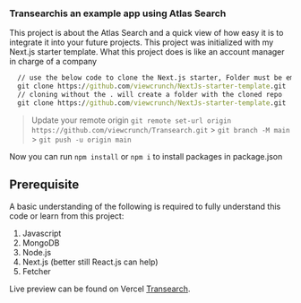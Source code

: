 ### Transearchis an example app using Atlas Search

This project is about the Atlas Search and a quick view of how easy it is to integrate it into your future projects. This project was initialized with my Next.js starter template. What this project does is like an account manager in charge of a company

```cmd
  // use the below code to clone the Next.js starter, Folder must be empty
  git clone https://github.com/viewcrunch/NextJs-starter-template.git .
  // cloning without the . will create a folder with the cloned repo
  git clone https://github.com/viewcrunch/NextJs-starter-template.git
```

> Update your remote origin
> `git remote set-url origin https://github.com/viewcrunch/Transearch.git` > `git branch -M main ` > `git push -u origin main `

Now you can run `npm install` or `npm i` to install packages in package.json

## Prerequisite

A basic understanding of the following is required to fully understand this code or learn from this project:

1. Javascript
2. MongoDB
3. Node.js
4. Next.js (better still React.js can help)
5. Fetcher

Live preview can be found on Vercel [Transearch](https://transearch.vercel.app/).
